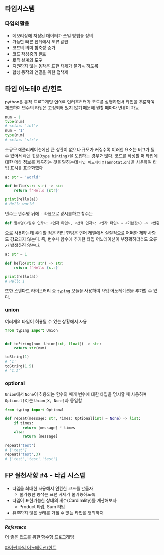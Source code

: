 ## 타입시스템

### 타입의 활용
- 메모리상에 저장된 데이터가 쓰일 방법을 정의
- 가능한 빠른 단계에서 오류 발견
- 코드의 의미 함축성 증가
- 코드 작성중의 힌트
- 로직 설계의 도구
- 지원하지 않는 동작은 표현 자체가 불가능 하도록
- 합성 동작의 연결을 위한 접착제

## 타입 어노테이션/힌트

python은 동적 프로그래밍 언어로 인터프리터가 코드를 실행하면서 타입을 추론하여 체크하며 변수의 타입은 고정되어 있지 않기 때문에 원할 때마다 변경이 가능

```python
num = 1
type(num)
# <class 'int'>
num = "1"
type(num)
# <class 'str'>
```
소규모 애플리케이션에선 큰 상관이 없으나 규모가 커질수록 이러한 요소는 버그가 될 수 있어서 `타입 힌팅(type hinting)`을 도입하는 경우가 많다.
코드를 작성할 때 타입에 대한 메타 정보를 제공하는 것을 말하는데 `타입 어노테이션(annotation)`을 사용하여 타입 표시를 표준화했다

```python
a: str = 'world'

def hello(str: str) -> str:
    return f'Hello {str}'

print(hello(a))
# Hello world
```
변수는 변수명 뒤에 `: 타입`으로 명시를하고 함수는
```python
def 함수명(<필수 인자>: <인자 타입>, <선택 인자>: <인자 타입> = <기본값>) -> <반환 타입>:
```
으로 사용하는데 주의할 점은 타입 힌팅은 언어 레벨에서 실질적으로 어떠한 제약 사항도 강요되지 않는다. 즉, 변수나 함수에 추가한 타입 어노테이션이 부정확하더라도 오류가 발생하진 않는다.

```python
a: str = 1

def hello(str: str) -> str:
    return f'Hello {str}'

print(hello(a))
# Hello 1
```

또한 스탠다드 라이브러리 중 `typing` 모듈을 사용하여 타입 어노테이션을 추가할 수 있다.

### union

여러개의 타입이 허용될 수 있는 상황에서 사용

```python
from typing import Union


def toString(num: Union[int, float]) -> str:
    return str(num)

toString(1)
# '1'
toString(1.5)
# '1.5'
```

### optional

`Union`에서 `None`이 허용되는 함수의 매개 변수에 대한 타입을 명시할 때 사용하며 `Optional[X]`는 `Union[X, None]`과 동일함

```python
from typing import Optional

def repeat(message: str, times: Optional[int] = None) -> list:
    if times:
        return [message] * times
    else:
        return [message]

repeat('test')
# ['test']
repeat('test',3)
# ['test','test','test']
```

## FP 실천사항 #4 - 타입 시스템
- 타입을 최대한 사용해서 안전한 코드를 만들자
  - 불가능한 동작은 표현 자체가 불가능하도록
- 타입이 표현가능한 상태의 개수(Cardinality)를 계산해보자
  - Product 타입, Sum 타입
- 유효하지 않은 상태를 가질 수 없는 타입을 정의하자

---

***Reference***

[더 좋은 코드를 위한 함수형 프로그래밍](http://ndcreplay.nexon.com/NDC2017/sessions/NDC2017_0025.html)

[파이썬 타입 어노테이션/힌트](https://www.daleseo.com/python-type-annotations/)